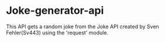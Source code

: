 # Joke-generator-api
This API gets a random joke from the Joke API created by Sven Fehler(Sv443) using the 'request' module.
